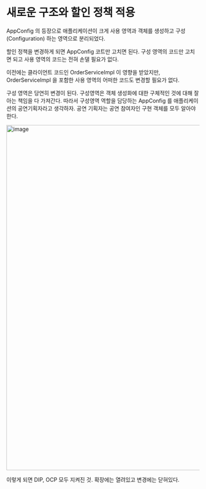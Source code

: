 # 새로운 구조와 할인 정책 적용

AppConfig 의 등장으로 애플리케이션이 크게 사용 영역과 객체를 생성하고 구성 (Configuration) 하는 영역으로 분리되었다.

할인 정책을 변경하게 되면 AppConfig 코트만 고치면 된다.
구성 영역의 코드만 고치면 되고 사용 영역의 코드는 전혀 손댈 필요가 없다.

이전에는 클라이언트 코드인 OrderServiceImpl 이 영향을 받았지만, 
OrderServiceImpl 을 포함한 사용 영역의 어떠한 코드도 변경할 필요가 없다.

구성 영역은 당연히 변경이 된다. 
구성영역은 객체 생성화에 대한 구체적인 것에 대해 잘 아는 책임을 다 가져간다.
따라서 구성영역 역할을 담당하는 AppConfig 를 애플리케이션의 공연기획자라고 생각하자.
공연 기획자는 공연 참여자인 구현 객체를 모두 알아야 한다.

<img width="899" alt="image" src="https://github.com/al1kite/spring-wiki/assets/102217402/f206688a-b284-40a8-bfb2-c252f7dcb50d">

이렇게 되면 DIP, OCP 모두 지켜진 것. 확장에는 열려있고 변경에는 닫혀있다.